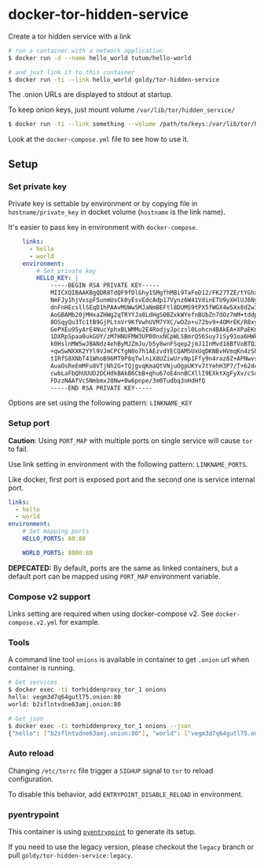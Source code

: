 # docker-tor-hidden-service

Create a tor hidden service with a link

```sh
# run a container with a network application
$ docker run -d --name hello_world tutum/hello-world

# and just link it to this container
$ docker run -ti --link hello_world goldy/tor-hidden-service
```

The .onion URLs are displayed to stdout at startup.

To keep onion keys, just mount volume `/var/lib/tor/hidden_service/`

```sh
$ docker run -ti --link something --volume /path/to/keys:/var/lib/tor/hidden_service/ goldy/tor-hidden-service
```

Look at the `docker-compose.yml` file to see how to use it.

## Setup

### Set private key

Private key is settable by environment or by copying file in `hostname/private_key` in docket volume (`hostname` is the link name).

It's easier to pass key in environment with `docker-compose`.

```yaml
    links:
      - hello
      - world
    environment:
        # Set private key
        HELLO_KEY: |
            -----BEGIN RSA PRIVATE KEY-----
            MIICXQIBAAKBgQDR8TdQF9fDlGhy1SMgfhMBi9TaFeD12/FK27TZE/tYGhxXvs1C
            NmFJy1hjVxspF5unmUsCk0yEsvEdcAdp17Vynz6W41VdinETU9yXHlUJ6NyI32AH
            dnFnHEcsllSEqD1hPAAvMUWwSMJaNmBEFtl8DUMS9tPX5fWGX4w5Xx8dZwIDAQAB
            AoGBAMb20jMHxaZHWg2qTRYYJa8LdHgS0BZxkWYefnBUbZn7dOz7mM+tddpX6raK
            8OSqyQu3Tc1tB9GjPLtnVr9KfVwhUVM7YXC/wOZo+u72bv9+4OMrEK/R8xy30XWj
            GePXEu95yArE4NucYphxBLWMMu2E4RodjyJpczsl0Lohcn4BAkEA+XPaEKnNA3AL
            1DXRpSpaa0ukGUY/zM7HNUFMW3UP00nxNCpWLSBmrQ56Suy7iSy91oa6HWkDD/4C
            k0HslnMW5wJBANdz4ehByMJZmJu/b5y8wnFSqep2jmJ1InMvd18BfVoBTQJwGMAr
            +qwSwNXXK2YYl9VJmCPCfgN0o7h1AEzvdYECQAM5UxUqDKNBvHVmqKn4zShb1ugY
            t1RfS8XNbT41WhoB96MT9P8qTwlniX8UZiwUrvNp1Ffy9n4raz8Z+APNwvsCQQC9
            AuaOsReEmMFu8VTjNh2G+TQjgvqKmaQtVNjuOgpUKYv7tYehH3P7/T+62dcy7CRX
            cwbLaFbQhUUUD2DCHdkBAkB6CbB+qhu67oE4nnBCXllI9EXktXgFyXv/cScNvM9Y
            FDzzNAAfVc5Nmbmx28Nw+0w6pnpe/3m0Tudbq3nHdHfQ
            -----END RSA PRIVATE KEY-----

```

Options are set using the following pattern: `LINKNAME_KEY`

### Setup port


__Caution__: Using `PORT_MAP` with multiple ports on single service will cause `tor` to fail.

Use link setting in environment with the following pattern: `LINKNAME_PORTS`.

Like docker, first port is exposed port and the second one is service internal port.

```yaml
links:
  - hello
  - world
environment:
    # Set mapping ports
    HELLO_PORTS: 80:80

    WORLD_PORTS: 8000:80

```

__DEPECATED:__
By default, ports are the same as linked containers, but a default port can be mapped using `PORT_MAP` environment variable.

### Compose v2 support

Links setting are required when using docker-compose v2. See `docker-compose.v2.yml` for example.

### Tools

A command line tool `onions` is available in container to get `.onion` url when container is running.

```sh
# Get services
$ docker exec -ti torhiddenproxy_tor_1 onions
hello: vegm3d7q64gutl75.onion:80
world: b2sflntvdne63amj.onion:80

# Get json
$ docker exec -ti torhiddenproxy_tor_1 onions --json
{"hello": ["b2sflntvdne63amj.onion:80"], "world": ["vegm3d7q64gutl75.onion:80"]}
```

### Auto reload

Changing `/etc/torrc` file trigger a `SIGHUP` signal to `tor` to reload configuration.

To disable this behavior, add `ENTRYPOINT_DISABLE_RELOAD` in environment.


### pyentrypoint

This container is using [`pyentrypoint`](https://github.com/cmehay/pyentrypoint) to generate its setup.

If you need to use the legacy version, please checkout the `legacy` branch or pull `goldy/tor-hidden-service:legacy`.
